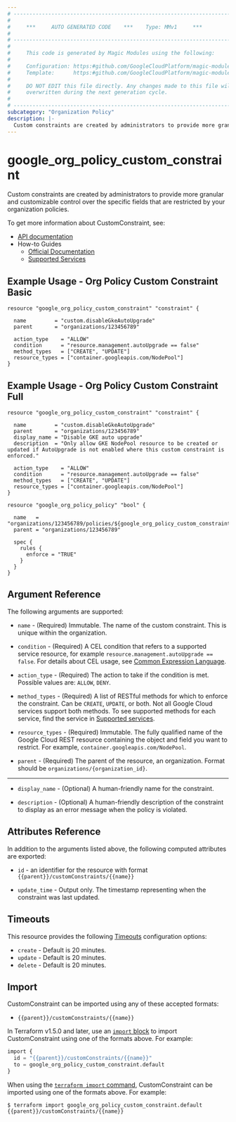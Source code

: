 ```yaml
---
# ----------------------------------------------------------------------------
#
#     ***     AUTO GENERATED CODE    ***    Type: MMv1     ***
#
# ----------------------------------------------------------------------------
#
#     This code is generated by Magic Modules using the following:
#
#     Configuration: https:#github.com/GoogleCloudPlatform/magic-modules/tree/main/mmv1/products/orgpolicy/CustomConstraint.yaml
#     Template:      https:#github.com/GoogleCloudPlatform/magic-modules/tree/main/mmv1/templates/terraform/resource.html.markdown.tmpl
#
#     DO NOT EDIT this file directly. Any changes made to this file will be
#     overwritten during the next generation cycle.
#
# ----------------------------------------------------------------------------
subcategory: "Organization Policy"
description: |-
  Custom constraints are created by administrators to provide more granular and customizable control over the specific fields that are restricted by your organization policies.
---
```


# google_org_policy_custom_constraint

Custom constraints are created by administrators to provide more granular and customizable control over the specific fields that are restricted by your organization policies.


To get more information about CustomConstraint, see:

* [API documentation](https://cloud.google.com/resource-manager/docs/reference/orgpolicy/rest/v2/organizations.constraints)
* How-to Guides
    * [Official Documentation](https://cloud.google.com/resource-manager/docs/organization-policy/creating-managing-custom-constraints)
    * [Supported Services](https://cloud.google.com/resource-manager/docs/organization-policy/custom-constraint-supported-services)

## Example Usage - Org Policy Custom Constraint Basic


```hcl
resource "google_org_policy_custom_constraint" "constraint" {

  name         = "custom.disableGkeAutoUpgrade"
  parent       = "organizations/123456789"

  action_type    = "ALLOW"
  condition      = "resource.management.autoUpgrade == false"
  method_types   = ["CREATE", "UPDATE"]
  resource_types = ["container.googleapis.com/NodePool"]
}
```
## Example Usage - Org Policy Custom Constraint Full


```hcl
resource "google_org_policy_custom_constraint" "constraint" {

  name         = "custom.disableGkeAutoUpgrade"
  parent       = "organizations/123456789"
  display_name = "Disable GKE auto upgrade"
  description  = "Only allow GKE NodePool resource to be created or updated if AutoUpgrade is not enabled where this custom constraint is enforced."

  action_type    = "ALLOW"
  condition      = "resource.management.autoUpgrade == false"
  method_types   = ["CREATE", "UPDATE"]
  resource_types = ["container.googleapis.com/NodePool"]
}

resource "google_org_policy_policy" "bool" {

  name   = "organizations/123456789/policies/${google_org_policy_custom_constraint.constraint.name}"
  parent = "organizations/123456789"

  spec {
    rules {
      enforce = "TRUE"
    }
  }
}
```

## Argument Reference

The following arguments are supported:


* `name` -
  (Required)
  Immutable. The name of the custom constraint. This is unique within the organization.

* `condition` -
  (Required)
  A CEL condition that refers to a supported service resource, for example `resource.management.autoUpgrade == false`. For details about CEL usage, see [Common Expression Language](https://cloud.google.com/resource-manager/docs/organization-policy/creating-managing-custom-constraints#common_expression_language).

* `action_type` -
  (Required)
  The action to take if the condition is met.
  Possible values are: `ALLOW`, `DENY`.

* `method_types` -
  (Required)
  A list of RESTful methods for which to enforce the constraint. Can be `CREATE`, `UPDATE`, or both. Not all Google Cloud services support both methods. To see supported methods for each service, find the service in [Supported services](https://cloud.google.com/resource-manager/docs/organization-policy/custom-constraint-supported-services).

* `resource_types` -
  (Required)
  Immutable. The fully qualified name of the Google Cloud REST resource containing the object and field you want to restrict. For example, `container.googleapis.com/NodePool`.

* `parent` -
  (Required)
  The parent of the resource, an organization. Format should be `organizations/{organization_id}`.


- - -


* `display_name` -
  (Optional)
  A human-friendly name for the constraint.

* `description` -
  (Optional)
  A human-friendly description of the constraint to display as an error message when the policy is violated.


## Attributes Reference

In addition to the arguments listed above, the following computed attributes are exported:

* `id` - an identifier for the resource with format `{{parent}}/customConstraints/{{name}}`

* `update_time` -
  Output only. The timestamp representing when the constraint was last updated.


## Timeouts

This resource provides the following
[Timeouts](https://developer.hashicorp.com/terraform/plugin/sdkv2/resources/retries-and-customizable-timeouts) configuration options:

- `create` - Default is 20 minutes.
- `update` - Default is 20 minutes.
- `delete` - Default is 20 minutes.

## Import


CustomConstraint can be imported using any of these accepted formats:

* `{{parent}}/customConstraints/{{name}}`


In Terraform v1.5.0 and later, use an [`import` block](https://developer.hashicorp.com/terraform/language/import) to import CustomConstraint using one of the formats above. For example:

```tf
import {
  id = "{{parent}}/customConstraints/{{name}}"
  to = google_org_policy_custom_constraint.default
}
```

When using the [`terraform import` command](https://developer.hashicorp.com/terraform/cli/commands/import), CustomConstraint can be imported using one of the formats above. For example:

```
$ terraform import google_org_policy_custom_constraint.default {{parent}}/customConstraints/{{name}}
```
